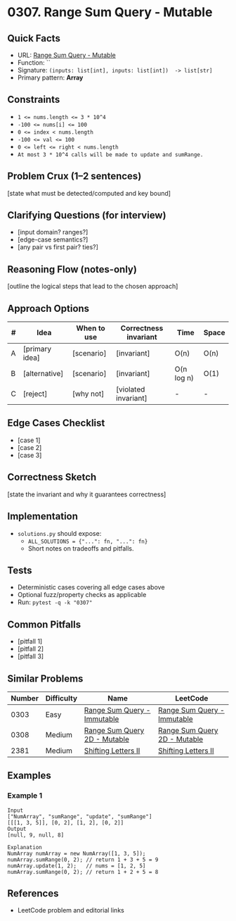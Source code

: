 # 0307. Range Sum Query - Mutable

## Quick Facts

- URL: [Range Sum Query - Mutable](https://leetcode.com/problems/range-sum-query-mutable/)
- Function: \`\`
- Signature: `(inputs: list[int], inputs: list[int])  -> list[str]`
- Primary pattern: **Array**

## Constraints

- `1 <= nums.length <= 3 * 10^4`
- `-100 <= nums[i] <= 100`
- `0 <= index < nums.length`
- `-100 <= val <= 100`
- `0 <= left <= right < nums.length`
- `At most 3 * 10^4 calls will be made to update and sumRange.`

## Problem Crux (1–2 sentences)

[state what must be detected/computed and key bound]

## Clarifying Questions (for interview)

- [input domain? ranges?]
- [edge-case semantics?]
- [any pair vs first pair? ties?]

## Reasoning Flow (notes-only)

[outline the logical steps that lead to the chosen approach]

## Approach Options

| #   | Idea           | When to use | Correctness invariant | Time       | Space |
| --- | -------------- | ----------- | --------------------- | ---------- | ----- |
| A   | [primary idea] | [scenario]  | [invariant]           | O(n)       | O(n)  |
| B   | [alternative]  | [scenario]  | [invariant]           | O(n log n) | O(1)  |
| C   | [reject]       | [why not]   | [violated invariant]  | -          | -     |

## Edge Cases Checklist

- [case 1]
- [case 2]
- [case 3]

## Correctness Sketch

[state the invariant and why it guarantees correctness]

## Implementation

- `solutions.py` should expose:
    - `ALL_SOLUTIONS = {"...": fn, "...": fn}`
    - Short notes on tradeoffs and pitfalls.

## Tests

- Deterministic cases covering all edge cases above
- Optional fuzz/property checks as applicable
- Run: `pytest -q -k "0307"`

## Common Pitfalls

- [pitfall 1]
- [pitfall 2]
- [pitfall 3]

## Similar Problems

| Number | Difficulty | Name                                                                         | LeetCode                                                                                  |
| ------ | ---------- | ---------------------------------------------------------------------------- | ----------------------------------------------------------------------------------------- |
| 0303   | Easy       | [Range Sum Query - Immutable](../0303-range-sum-query-immutable/readme.md)   | [Range Sum Query - Immutable](https://leetcode.com/problems/range-sum-query-immutable/)   |
| 0308   | Medium     | [Range Sum Query 2D - Mutable](../0308-range-sum-query-2d-mutable/readme.md) | [Range Sum Query 2D - Mutable](https://leetcode.com/problems/range-sum-query-2d-mutable/) |
| 2381   | Medium     | [Shifting Letters II](../2381-shifting-letters-ii/readme.md)                 | [Shifting Letters II](https://leetcode.com/problems/shifting-letters-ii/)                 |

## Examples

### Example 1

```text
Input
["NumArray", "sumRange", "update", "sumRange"]
[[[1, 3, 5]], [0, 2], [1, 2], [0, 2]]
Output
[null, 9, null, 8]

Explanation
NumArray numArray = new NumArray([1, 3, 5]);
numArray.sumRange(0, 2); // return 1 + 3 + 5 = 9
numArray.update(1, 2);   // nums = [1, 2, 5]
numArray.sumRange(0, 2); // return 1 + 2 + 5 = 8
```

## References

- LeetCode problem and editorial links
